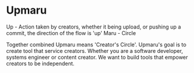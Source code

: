 # Upmaru

Up - Action taken by creators, whether it being upload, or pushing up a commit, the direction of the flow is 'up'
Maru - Circle

Together combined Upmaru means 'Creator's Circle'. Upmaru's goal is to create tool that service creators. Whether you are a software developer, systems engineer or content creator. We want to build tools that empower creators to be independent.
